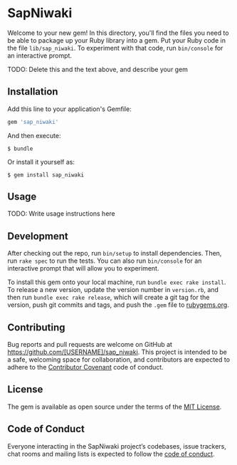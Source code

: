 # SapNiwaki

Welcome to your new gem! In this directory, you'll find the files you need to be able to package up your Ruby library into a gem. Put your Ruby code in the file `lib/sap_niwaki`. To experiment with that code, run `bin/console` for an interactive prompt.

TODO: Delete this and the text above, and describe your gem

## Installation

Add this line to your application's Gemfile:

```ruby
gem 'sap_niwaki'
```

And then execute:

    $ bundle

Or install it yourself as:

    $ gem install sap_niwaki

## Usage

TODO: Write usage instructions here

## Development

After checking out the repo, run `bin/setup` to install dependencies. Then, run `rake spec` to run the tests. You can also run `bin/console` for an interactive prompt that will allow you to experiment.

To install this gem onto your local machine, run `bundle exec rake install`. To release a new version, update the version number in `version.rb`, and then run `bundle exec rake release`, which will create a git tag for the version, push git commits and tags, and push the `.gem` file to [rubygems.org](https://rubygems.org).

## Contributing

Bug reports and pull requests are welcome on GitHub at https://github.com/[USERNAME]/sap_niwaki. This project is intended to be a safe, welcoming space for collaboration, and contributors are expected to adhere to the [Contributor Covenant](http://contributor-covenant.org) code of conduct.

## License

The gem is available as open source under the terms of the [MIT License](https://opensource.org/licenses/MIT).

## Code of Conduct

Everyone interacting in the SapNiwaki project’s codebases, issue trackers, chat rooms and mailing lists is expected to follow the [code of conduct](https://github.com/[USERNAME]/sap_niwaki/blob/master/CODE_OF_CONDUCT.md).
